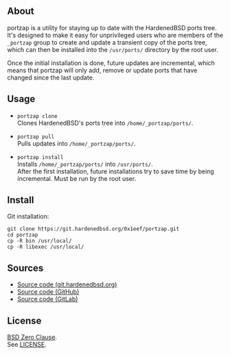 ## About

portzap is a utility for staying up to date with the
HardenedBSD ports tree. It's designed to make it easy
for unprivileged users who are members of the `_portzap`
group to create and update a transient copy of the ports
tree, which can then be installed into the `/usr/ports/`
directory by the root user.

Once the initial installation is done, future updates are
incremental, which means that portzap will only add, remove or
update ports that have changed since the last update.

## Usage

* `portzap clone` <br>
  Clones HardenedBSD's ports tree into `/home/_portzap/ports/`.

* `portzap pull` <br>
  Pulls updates into `/home/_portzap/ports/`.

* `portzap install` <br>
  Installs `/home/_portzap/ports/` into `/usr/ports/`. <br>
  After the first installation, future installations try to save time
  by being incremental. Must be run by the root user.

## Install

Git installation:

```
git clone https://git.hardenedbsd.org/0x1eef/portzap.git
cd portzap
cp -R bin /usr/local/
cp -R libexec /usr/local/
```

## Sources

* [Source code (git.hardenedbsd.org)](https://git.hardenedbsd.org/0x1eef/portzap)
* [Source code (GitHub)](https://github.com/0x1eef/portzap)
* [Source code (GitLab)](https://gitlab.com/0x1eef/portzap)

## License

[BSD Zero Clause](https://choosealicense.com/licenses/0bsd/). <br>
See [LICENSE](./LICENSE).
